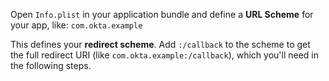 Open `Info.plist` in your application bundle and define a **URL Scheme** for your app, like: `com.okta.example`

This defines your **redirect scheme**. Add `:/callback` to the scheme to get the full redirect URI (like `com.okta.example:/callback`), which you'll need in the following steps.
